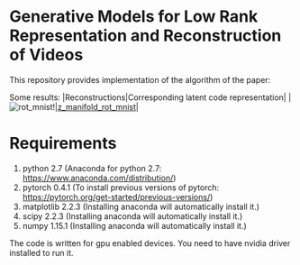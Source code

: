 # Generative Models for Low Rank Representation and Reconstruction of Videos
This repository provides implementation of the algorithm of the paper:

Some results:
|Reconstructions|Corresponding latent code representation|
|![rot_mnist](https://user-images.githubusercontent.com/32584505/52319847-a4444100-2980-11e9-8151-087a2ef22018.png)!|[z_manifold_rot_mnist](https://user-images.githubusercontent.com/32584505/52319883-cfc72b80-2980-11e9-8cd6-1bbac809de70.png)|



# Requirements
1. python 2.7 (Anaconda for python 2.7: https://www.anaconda.com/distribution/)
2. pytorch 0.4.1 (To install previous versions of pytorch: https://pytorch.org/get-started/previous-versions/)
3. matplotlib 2.2.3 (Installing anaconda will automatically install it.)
4. scipy 2.2.3 (Installing anaconda will automatically install it.)
5. numpy 1.15.1 (Installing anaconda will automatically install it.)

The code is written for gpu enabled devices. You need to have nvidia driver installed to run it.





